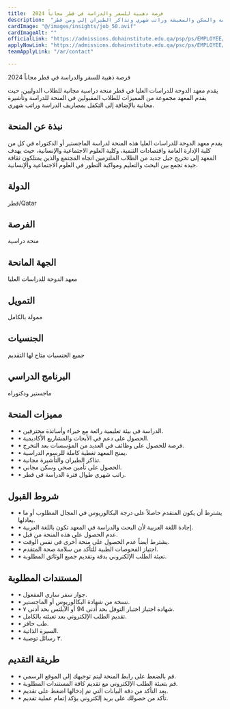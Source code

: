 ```yaml
---
title:  فرصة ذهبية للسفر والدراسة في قطر مجاناً 2024 
description:  "فرصة قوية ممولة بالكامل لتمويل كافة مصاريف الدراسة والسكن والمعيشة وراتب شهري وتذاكر الطيران إلي ومن قطر" 
cardImage: "@/images/insights/job_50.avif" 
cardImageAlt: "" 
officialLink: "https://admissions.dohainstitute.edu.qa/psp/ps/EMPLOYEE/SA/c/QUERY_MANAGER.QUERY_VIEWER.GBL%3F%26#038;cmd=login%26#038;languageCd=ARA%26#038;" 
applyNowLink: "https://admissions.dohainstitute.edu.qa/psc/ps/EMPLOYEE/PSFT_HR/c/A_RA_ONL_APP.A_APL_REGISTRATION.GBL%3F" 
teamApplyLink: "/ar/contact"

---
```


فرصة ذهبية للسفر والدراسة في قطر مجاناً 2024

يقدم معهد الدوحة للدراسات العليا في قطر منحة دراسية مجانية للطلاب الدوليين، حيث يقدم المعهد مجموعة من المميزات للطلاب المقبولين في المنحة للدراسة وتأشيرة مجانية بالإضافة إلى التكفل بمصاريف الدراسة وراتب شهري.

## نبذة عن المنحة

يقدم معهد الدوحة للدراسات العليا هذه المنحة لدراسة الماجستير أو الدكتوراه في كل من كلية الإدارة العامة واقتصادات التنمية، وكلية العلوم الاجتماعية والإنسانية، حيث يهدف المعهد إلى تخريج جيل جديد من الطلاب الملتزمين اتجاه المجتمع والذين يمتلكون ثقافة جيدة تجمع بين البحث والتعليم ومواكبة التطور في العلوم الاجتماعية والإنسانية.

## الدولة

قطر/Qatar

## الفرصة

منحة دراسية

## الجهة المانحة

معهد الدوحة للدراسات العليا

## التمويل

ممولة بالكامل

## الجنسيات

جميع الجنسيات متاح لها التقديم

## البرنامج الدراسي

ماجستير ودكتوراه

## مميزات المنحة

- • الدراسة في بيئة تعليمية رائعة مع خبراء وأساتذة محترفين.
- • الحصول على دعم في الأبحاث والمشاريع الأكاديمية.
- • فرصة للحصول على وظائف في العديد من المؤسسات بعد التخرج.
- • يمنح المعهد تغطية كاملة للرسوم الدراسية.
- • تذاكر الطيران والتأشيرة مجانية.
- • الحصول على تأمين صحي وسكن مجاني.
- • راتب شهري طوال فترة الدراسة في قطر.

## شروط القبول

- • يشترط أن يكون المتقدم حاصلاً على درجة البكالوريوس في المجال المطلوب أو ما يعادلها.
- • إجادة اللغة العربية لأن البحث والدراسة في المعهد تكون باللغة العربية.
- • عدم الحصول على هذه المنحة من قبل.
- • يشترط أيضاً عدم الحصول على منحة أخرى في نفس الوقت.
- • اجتياز الفحوصات الطبية للتأكد من سلامة صحة المتقدم.
- • تعبئة الطلب الإلكتروني بدقة وتقديم جميع الوثائق المطلوبة.

## المستندات المطلوبة

- • جواز سفر ساري المفعول.
- • نسخة من شهادة البكالوريوس أو الماجستير.
- • شهادة اجتياز اختبار التوفل بحد أدنى 94 أو الآيلتس بحد أدنى ٧.
- • تقديم الطلب الإلكتروني بعد تعبئته بالكامل.
- • طب حافز.
- • السيرة الذاتية.
- • ٣ رسائل توصية.

## طريقة التقديم

- • قم بالضغط على رابط المنحة ليتم توجيهك إلى الموقع الرسمي.
- • قم بتعبئة الطلب الإلكتروني مع تقديم كافة المستندات المطلوبة.
- • بعد التأكد من دقة البيانات التي تم إدخالها اضغط على تقديم.
- • تأكد من حصولك على بريد إلكتروني يؤكد إتمام عملية تقديم.

